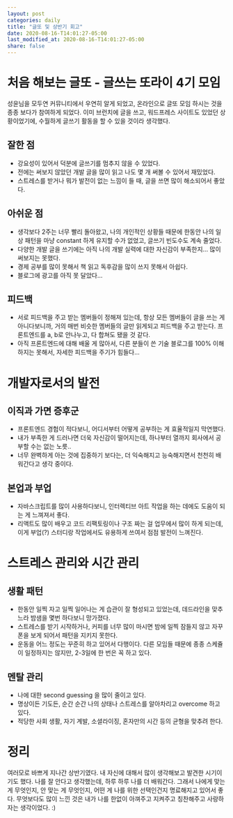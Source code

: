 ```yaml
---
layout: post
categories: daily
title: "글또 및 상반기 회고"
date: 2020-08-16-T14:01:27-05:00
last_modified_at: 2020-08-16-T14:01:27-05:00
share: false
---
```


# 처음 해보는 글또 - 글쓰는 또라이 4기 모임

성윤님을 모두연 커뮤니티에서 우연히 알게 되었고, 온라인으로 글또 모임 하시는 것을 종종 보다가 참여하게 되었다. 
이미 브런치에 글을 쓰고, 워드프레스 사이트도 있었던 상황이었기에, 수월하게 글쓰기 활동을 할 수 있을 것이라 생각했다. 

## 잘한 점
- 강요성이 있어서 덕분에 글쓰기를 멈추지 않을 수 있었다. 
- 전에는 써보지 않았던 개발 글을 많이 읽고 나도 몇 개 써볼 수 있어서 재밌었다. 
- 스트레스를 받거나 뭐가 발전이 없는 느낌이 들 때, 글을 쓰면 많이 해소되어서 좋았다.

## 아쉬운 점
- 생각보다 2주는 너무 빨리 돌아왔고, 나의 개인적인 상황들 때문에 한동안 나의 일상 패턴을 마냥 constant 하게 유지할 수가 없었고, 글쓰기 빈도수도 계속 줄었다. 
- 다양한 개발 글을 쓰기에는 아직 나의 개발 실력에 대한 자신감이 부족한지... 많이 써보지는 못했다. 
- 경제 공부를 많이 못해서 책 읽고 독후감을 많이 쓰지 못해서 아쉽다.
- 블로그에 광고를 아직 못 달았다...

## 피드백
- 서로 피드백을 주고 받는 멤버들이 정해져 있는데, 항상 모든 멤버들이 글을 쓰는 게 아니다보니까, 거의 매번 비슷한 멤버들의 글만 읽게되고 피드백을 주고 받는다. 프론트엔드를 a, b로 안나누고, 다 합쳐도 됐을 것 같다.
- 아직 프론트엔드에 대해 배울 게 많아서, 다른 분들이 쓴 기술 블로그를 100% 이해하지는 못해서, 자세한 피드백을 주기가 힘들다...

# 개발자로서의 발전

## 이직과 가면 증후군
- 프론트엔드 경험이 적다보니, 어디서부터 어떻게 공부하는 게 효율적일지 막연했다. 
- 내가 부족한 게 드러나면 더욱 자신감이 떨어지는데, 하나부터 열까지 회사에서 공부할 수는 없는 노릇.. 
- 너무 완벽하게 아는 것에 집중하기 보다는, 더 익숙해지고 능숙해지면서 천천히 배워간다고 생각 중이다.

## 본업과 부업
- 자바스크립트를 많이 사용하다보니, 인터렉티브 아트 작업을 하는 데에도 도움이 되는 게 느껴져서 좋다.
- 리액트도 많이 배우고 코드 리팩토링이나 구조 짜는 걸 업무에서 많이 하게 되는데, 이게 부업(?) 스터디랑 작업에서도 유용하게 쓰여서 점점 발전이 느껴진다.

# 스트레스 관리와 시간 관리

## 생활 패턴
- 한동안 일찍 자고 일찍 일어나는 게 습관이 잘 형성되고 있었는데, 데드라인을 맞추느라 밤샘을 몇번 하다보니 망가졌다.
- 스트레스를 받기 시작하거나, 커피를 너무 많이 마시면 밤에 일찍 잠들지 않고 자꾸 폰을 보게 되어서 패턴을 지키지 못한다.
- 운동을 어느 정도는 꾸준히 하고 있어서 다행이다. 다른 모임들 때문에 종종 스케쥴이 일정하지는 않지만, 2-3일에 한 번은 꼭 하고 있다.

## 멘탈 관리
- 나에 대한 second guessing 을 많이 줄이고 있다.
- 명상이든 기도든, 순간 순간 나의 상태나 스트레스를 알아차리고 overcome 하고 있다. 
- 적당한 사회 생활, 자기 계발, 소셜라이징, 혼자만의 시간 등의 균형을 맞추려 한다.

# 정리
 
여러모로 바쁘게 지나간 상반기였다. 내 자신에 대해서 많이 생각해보고 발견한 시기이기도 했다. 
나를 잘 안다고 생각했는데, 하루 하루 나를 더 배워간다. 그래서 나에게 맞는 게 무엇인지, 안 맞는 게 무엇인지, 어떤 게 나를 위한 선택인건지 명료해지고 있어서 좋다. 무엇보다도 많이 느낀 것은 내가 나를 한없이 아껴주고 지켜주고 칭찬해주고 사랑하자는 생각이었다. :) 